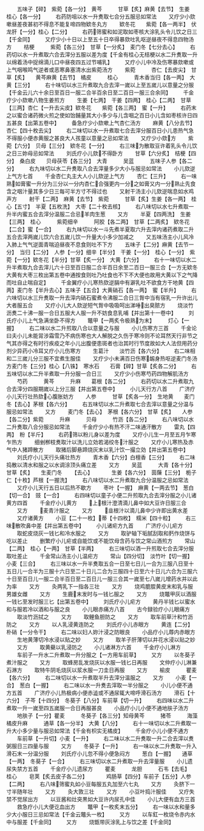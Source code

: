 <!-- { "loadSidebar": true } -->
　　五味子【碎】　紫菀【各一分】　黄芩　　　甘草【炙】麻黄【去节】　生姜　　　桂心【各一分】
　　右药防咀以水一升煑取七合分五服忌如常法
　　又疗少小欬嗽昼差夜甚初不得息不能复啼四物欵冬丸方
　　欵冬花　　紫菀【各一两半】　伏龙肝【一分】桂心【二分】
　　右药筛蜜和如泥取如枣核大涂乳头令儿饮之日三【千金同】
　　又疗少小十日以上至五十日卒得暴欬吐乳呕逆昼夜不得息四物汤方
　　桔梗　　　紫菀【各三分】　甘草【一分炙】　麦门冬【七分去心】
　　右药切以水一升煮取六合去滓分五服以差为度【千金有桂心无桔梗以水二升煑取一升以绵着汤中捉绵滴儿口中昼夜四五过节哺乳】
　　又疗小儿中冷及伤寒暴欬嗽或上气咽喉鸣气逆者或恶寒鼻塞清水出紫菀汤方
　　紫菀　　　杏仁【去皮尖】　甘草【炙】　　黄芩麻黄【去节】　橘皮　　　桂心　　　青木香当归【各一两】　大黄【三分】
　　右十味切以水三升煮取九合去滓一嵗以上至五嵗儿以意量之分服【千金云儿六十余日至百日一服二合半百余日至二百日一服三合余同】
　　千金疗少小欬嗽八物生姜煎方
　　生姜【七两】　干姜【四两】　桂心【二两】　甘草【三两】杏仁【一升去尖皮】欵冬花　　紫菀【各三两】　蜜【一升】
　　右药末之以蜜合诸药微火煎之使如饴餔量其大小多少与儿含咽之百日小儿含如枣核许日四五甚良【出第五卷中】
　　备急疗少小欬嗽上气杏仁汤方
　　麻黄【八分去节】　杏仁【四十枚去尖】
　　右二味切以水一升煮取七合去滓分服百日小儿患热气急不得服小便赤黄服之甚良大人孩童以意量之忌如常法
　　又疗少小欬方
　　紫菀【六分】　贝母【三分】　欵冬花【一分】
　　右三味为散取豆许着乳头令儿饮之日三妳母忌如常法
　　刘氏疗小儿欬不得卧方
　　甘草【六分炙】　桔梗【四分】　桑白皮　　贝母茯苓【各三分】　大青　　　吴蓝　　　五味子人参【各二分】
　　右九味切以水二升煑取八合去滓量多少大小与服忌如常法
　　小儿欬逆上气方七首
　　千金杏仁丸主大人小儿欬逆上气方
　　杏仁【三升】
　　右一味熟如膏蜜一升分为三分以一分内杏仁合强更内一分之如膏又内一分熟止先食含之咽汁量其多少日三每可半方寸不得过也
　　又射干汤主小儿欬逆喘息如水鸡声方
　　射干【二两】　麻黄【去节】　紫菀　　　甘草【炙】生姜【各一两】　桂心【五寸】　半夏【五枚洗】　大枣【二十枚去核】
　　右八味切以水七升煮取一升半内蜜五合去滓分温服二合忌羊肉生葱
　　又方
　　半夏【四两洗】　生姜【三两】　桂心　　　紫菀细辛　　　阿胶【各二两】　甘草【二两炙】　欵冬花【二合】蜜【一合】
　　右九味切以水一斗先煮半夏取六升去滓内诸药煮取二升五合去滓两嵗儿饮六合五嵗儿饮一升量大小多少加减之
　　又五味汤主小儿风冷入肺上气气逆面青喘迫昼夜不息食则吐不下方
　　五味子【二分】麻黄【去节一分】　当归【二分】　人参【一分】细辛【半分】　干姜【一分】　桂心【一分】　紫菀【一分】欵冬花【半分】甘草【炙一分】　大黄【六分】
　　右十一味切以水二升半煮取九合去滓儿六十日至百日服二合半百日余至二百日一服三合【一方无欵冬大黄有大枣三枚出第五卷中通按食则吐乃吐食也不下不大便也故用大黄以下之气降而吐自止喘自定】
　　千金翼疗小儿寒热欬逆膈中有澼乳吐不欲食方干地黄【四两】麦门冬【半升去心】五味子【五合】大黄硝石【各一两】　蜜【半升】
　　右六味切以水三升煑取一升去滓内硝石蜜煮令沸服二合日三胷中当有宿乳一升许出儿大者服五合
　　又疗小儿大人欬逆短气胷中吸吸呵出涕唾出臭脓方
　　烧淡竹沥煑二十沸一服一合日五服大人服一升不妨食息乳哺【并出第十一卷中】
　　刘氏疗小儿上气急满坐卧不得方
　　鼈甲【一两炙令极熟为末】　　　灯心【一握】
　　右二味以水二升煎取八合以意量之与服
　　小儿伤寒方三首
　　千金论曰夫小儿未能冐涉霜雪乃不病伤寒也大人解脱之久伤于寒冷则不论耳然天行非节之气其亦得之有时行疾疫之年小儿出腹便患斑者也治其时行节度故如大人法但用药分剂少异药小冷耳又疗小儿伤寒方
　　生葛汁　　淡竹沥【各六分】
　　右二味相和二三嵗儿分三服不宜煮生服佳
　　又疗少小未满百日伤寒衂身热呕逆麦门冬汤方麦门冬【三分】桂心【八铢】　寒水石　　石膏【碎】甘草【炙各二分】
　　右五味切以水二升半煮取一升分服一合日三
　　又疗少小伤寒芍药四物解肌汤方
　　芍药　　　黄芩　　　升麻　　葛根【各二分】
　　右药切以水二升煮取九合去滓分四服期嵗以上分三服【并出第五卷中】
　　小儿天行方八首
　　广济疗小儿天行壮热欬心腹胀妨方
　　人参　　　甘草【炙各一分】　生地黄　　麦门冬【去心】茅根【各六分】
　　右五味切以水二升煮取七合去滓以意量之分温与服忌如常法
　　又方
　　麦门冬【去心】　茅根【各六分】　甘草【炙】　　人参【各二分】紫菀　　　升麻　　　贝母　　　竹沥【各二分】
　　右八味切以水二升煑取八合分服忌如常法
　　千金疗少小有热不汗二味通汗散方
　　雷丸【四两】　粉【半斤】
　　右药筛以粉儿身以差为度
　　又疗小儿生一月至五月乍寒乍热方
　　细剉栁枝煑取汁以洗儿立効若渴绞冬汁服之
　　又疗小儿寒热及赤气中人猪蹄散方
　　取猪后脚悬蹄烧灰末以乳汁饮一撮立効【并出第五卷中】
　　刘氏疗小儿天行头痛壮热方
　　青木香【六分】白檀香【三分】
　　右二味捣散以清水和服之以水调涂顶头痛立差
　　又方
　　吴蓝　　　大青【各十分】　甘草【炙】　　生麦门冬
　　【去心】　　　　生姜【各六分】　茵蔯【三分】　栀子仁【十枚】芦根【一握洗】
　　右八味切以水二升煮取九合分温服之忌如常法
　　又疗小儿天行五日以后热不歇方
　　枣叶【一握】　麻黄【一两去节】　葱白【切一合】　豉【一合】
　　右四味切以童子小便二升煎取九合去滓分服之小儿诸黄方四首
　　千金疗小儿黄方
　　上根汁澄清滴儿鼻中如大豆许日服三合
　　又方
　　麦青汁服之
　　又方
　　韭根汁以滴儿鼻中少许即出黄水差
　　又疗诸黄方
　　小豆【二十一枚】蒂【十四枚】　糯米【四十粒】
　　右三味散吹鼻中差【并出第五卷中】
　　小儿诸疟方九首
　　广济疗小儿疟方
　　取蛇皮烧灰一钱匕和冷水服之
　　又方
　　取驴轴下垢腻刮取和麫作烧饼与吃以差止
　　删繁疗小儿疟或自能饮或不能饮母含药与饮之常山酒煎方
　　常山【二两】　桂心【一两】　甘草【半两】
　　右三味切以酒一升煎取七合去滓分服取吐差止
　　千金常山汤主小儿温疟方
　　常山【四分切】　淡竹叶【切一握】小麦【三合】
　　右三味以水一升半煑取五合一日至七日儿一合为三服八日至十五日儿一合半为三服十六日至二十日儿二合为三服四十日至六十日儿六合为三服六十日至百日儿一服二合半百日至二百日儿一服三合其一嵗至七八嵗儿增药水并以此为率
　　又方
　　灸两乳下一指各三壮
　　又方
　　烧鸡膍胵黄皮末和乳与服男雄女雌
　　又方
　　生鹿末发时与一钱匕服之
　　又方
　　烧鼈甲灰以酒服一钱匕至发时服三匕【出第五卷中】
　　刘氏疗小儿疟方
　　黄丹半钱匕以蜜水和与服若冷以酒和与服之良
　　小儿眼赤痛方八首
　　古今録验疗小儿眼痛方
　　取淡竹沥拭之
　　又方
　　取鲤鱼胆防之
　　又方
　　取车前草汁和竹沥防之
　　又方
　　以人乳浸黄连防之
　　刘氏疗小儿赤眼方
　　黄连【二分】　朴硝【一分令干】
　　右二味以妇人妳汁浸之防眼良
　　小品疗小儿蓐内赤眼方
　　生地黄薄切冷水浸以贴之妙
　　又方
　　取羊子肝薄切以井花水浸以贴之妙
　　又方
　　取黄蘗以乳浸防之
　　小儿诸淋方六首
　　千金疗小儿淋方
　　车前子一升水二升煮取一升分服之【一方用车前草】
　　又方
　　以冬葵子煮汁服之
　　又方
　　取蜂房乱发烧灰以水服一钱匕日再服
　　文仲疗小儿淋兼石淋方
　　取特牛阴毛烧灰以浆水服一刀圭日再服
　　又方
　　榆皮　　　瞿麦【各六分】
　　右二味切以水一升煮取半升去滓分温服之
　　又方
　　小麦【一合】　葱白【一握】
　　右二味以水一升煑去滓取一半分服之
　　小儿小便不通方五首
　　广济疗小儿热极病小便赤澁或不通尿辄大啼呼滑石汤方
　　滑石【十六分】　子芩【十四分】　冬葵子【八分】车前草【切一升】
　　右四味以水二升煮取一升一嵗至四五嵗服一合日再服甚良
　　小品疗小儿小便不通地肤子汤方
　　地肤子【一分】瞿麦　　　冬葵子【各三分】知母黄芩　　　猪苓　　　海藻　　　橘皮升麻　　　通草【各一分半】　大黄【八分】
　　右十一味切以水二升煮取一升大小多少量与服忌如常法【千金有枳实无橘皮】
　　千金疗小儿小便不通方
　　车前草【一升切】小麦【一升】
　　右二味以水二升煑取一升二合去滓以煑粥服日三四量与服
　　又方
　　冬葵子【一升】
　　右一味以水二升煑取一升入滑石末一分温分服
　　刘氏疗小儿忽不得小便急闷方
　　葱白【一握】　　通草【一两】　冬葵子【一合】
　　右三味切以水二升煮取一升去滓量服
　　小儿遗尿失禁方五首
　　千金疗小儿遗尿方
　　瞿麦　　　龙胆　　　石韦【去毛】　桂心
　　皂荚【炙去皮子各二分】　　　　鸡肠草【四分】车前子【五分】人参【二两】
　　右八味筛蜜丸如小豆每服五丸加至六七丸
　　又方
　　灸脐下一寸半随年壮
　　又方
　　灸大敦三壮
　　又方
　　小豆叶捣汁服佳
　　又疗失禁不觉尿出方
　　以豆酱和灶突黒如大豆许内尿孔中佳
　　小儿大便有血方三首
　　救急疗小儿大便讫血出方
　　鼈甲【一枚炙末五分】
　　右一味以水和量多少大小服日三忌如常法【千金云鼈头一枚】
　　又方
　　以车釭一枚烧令赤内水中与服差【千金同】
　　又方
　　烧甑带灰涂乳上与饮之差【千金同】
